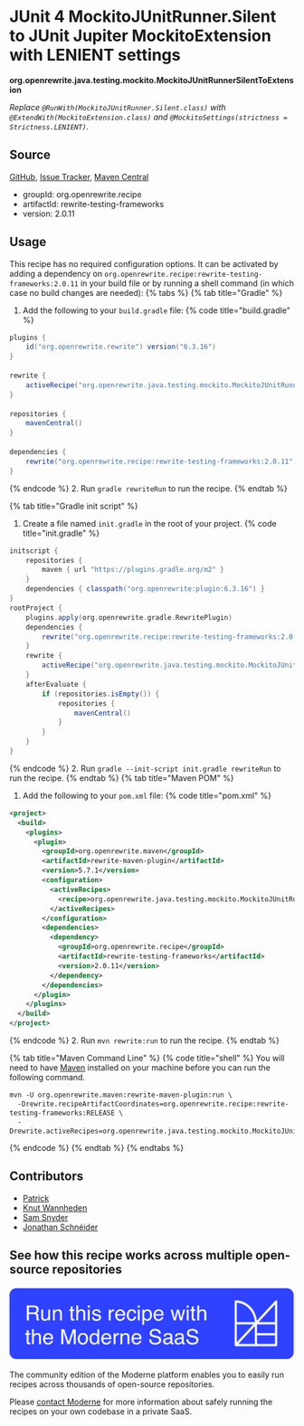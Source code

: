 # JUnit 4 MockitoJUnitRunner.Silent to JUnit Jupiter MockitoExtension with LENIENT settings

**org.openrewrite.java.testing.mockito.MockitoJUnitRunnerSilentToExtension**

_Replace `@RunWith(MockitoJUnitRunner.Silent.class)` with `@ExtendWith(MockitoExtension.class)` and `@MockitoSettings(strictness = Strictness.LENIENT)`._

## Source

[GitHub](https://github.com/openrewrite/rewrite-testing-frameworks/blob/main/src/main/java/org/openrewrite/java/testing/mockito/MockitoJUnitRunnerSilentToExtension.java), [Issue Tracker](https://github.com/openrewrite/rewrite-testing-frameworks/issues), [Maven Central](https://central.sonatype.com/artifact/org.openrewrite.recipe/rewrite-testing-frameworks/2.0.11/jar)

* groupId: org.openrewrite.recipe
* artifactId: rewrite-testing-frameworks
* version: 2.0.11


## Usage

This recipe has no required configuration options. It can be activated by adding a dependency on `org.openrewrite.recipe:rewrite-testing-frameworks:2.0.11` in your build file or by running a shell command (in which case no build changes are needed): 
{% tabs %}
{% tab title="Gradle" %}
1. Add the following to your `build.gradle` file:
{% code title="build.gradle" %}
```groovy
plugins {
    id("org.openrewrite.rewrite") version("6.3.16")
}

rewrite {
    activeRecipe("org.openrewrite.java.testing.mockito.MockitoJUnitRunnerSilentToExtension")
}

repositories {
    mavenCentral()
}

dependencies {
    rewrite("org.openrewrite.recipe:rewrite-testing-frameworks:2.0.11")
}
```
{% endcode %}
2. Run `gradle rewriteRun` to run the recipe.
{% endtab %}

{% tab title="Gradle init script" %}
1. Create a file named `init.gradle` in the root of your project.
{% code title="init.gradle" %}
```groovy
initscript {
    repositories {
        maven { url "https://plugins.gradle.org/m2" }
    }
    dependencies { classpath("org.openrewrite:plugin:6.3.16") }
}
rootProject {
    plugins.apply(org.openrewrite.gradle.RewritePlugin)
    dependencies {
        rewrite("org.openrewrite.recipe:rewrite-testing-frameworks:2.0.11")
    }
    rewrite {
        activeRecipe("org.openrewrite.java.testing.mockito.MockitoJUnitRunnerSilentToExtension")
    }
    afterEvaluate {
        if (repositories.isEmpty()) {
            repositories {
                mavenCentral()
            }
        }
    }
}
```
{% endcode %}
2. Run `gradle --init-script init.gradle rewriteRun` to run the recipe.
{% endtab %}
{% tab title="Maven POM" %}
1. Add the following to your `pom.xml` file:
{% code title="pom.xml" %}
```xml
<project>
  <build>
    <plugins>
      <plugin>
        <groupId>org.openrewrite.maven</groupId>
        <artifactId>rewrite-maven-plugin</artifactId>
        <version>5.7.1</version>
        <configuration>
          <activeRecipes>
            <recipe>org.openrewrite.java.testing.mockito.MockitoJUnitRunnerSilentToExtension</recipe>
          </activeRecipes>
        </configuration>
        <dependencies>
          <dependency>
            <groupId>org.openrewrite.recipe</groupId>
            <artifactId>rewrite-testing-frameworks</artifactId>
            <version>2.0.11</version>
          </dependency>
        </dependencies>
      </plugin>
    </plugins>
  </build>
</project>
```
{% endcode %}
2. Run `mvn rewrite:run` to run the recipe.
{% endtab %}

{% tab title="Maven Command Line" %}
{% code title="shell" %}
You will need to have [Maven](https://maven.apache.org/download.cgi) installed on your machine before you can run the following command.

```shell
mvn -U org.openrewrite.maven:rewrite-maven-plugin:run \
  -Drewrite.recipeArtifactCoordinates=org.openrewrite.recipe:rewrite-testing-frameworks:RELEASE \
  -Drewrite.activeRecipes=org.openrewrite.java.testing.mockito.MockitoJUnitRunnerSilentToExtension
```
{% endcode %}
{% endtab %}
{% endtabs %}

## Contributors
* [Patrick](mailto:patway99@gmail.com)
* [Knut Wannheden](mailto:knut@moderne.io)
* [Sam Snyder](mailto:sam@moderne.io)
* [Jonathan Schnéider](mailto:jkschneider@gmail.com)


## See how this recipe works across multiple open-source repositories

[![Moderne Link Image](/.gitbook/assets/ModerneRecipeButton.png)](https://app.moderne.io/recipes/org.openrewrite.java.testing.mockito.MockitoJUnitRunnerSilentToExtension)

The community edition of the Moderne platform enables you to easily run recipes across thousands of open-source repositories.

Please [contact Moderne](https://moderne.io/product) for more information about safely running the recipes on your own codebase in a private SaaS.
